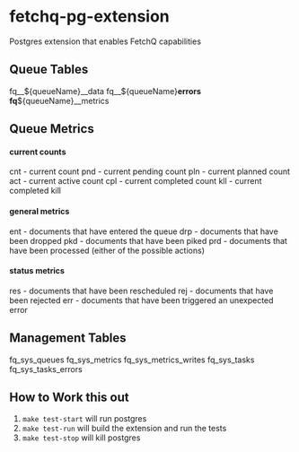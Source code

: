 # fetchq-pg-extension
Postgres extension that enables FetchQ capabilities

## Queue Tables

fq__${queueName}__data
fq__${queueName}__errors
fq__${queueName}__metrics

## Queue Metrics

#### current counts
cnt - current count
pnd - current pending count
pln - current planned count
act - current active count
cpl - current completed count
kll - current completed kill

#### general metrics

ent - documents that have entered the queue
drp - documents that have been dropped
pkd - documents that have been piked
prd - documents that have been processed (either of the possible actions)

#### status metrics

res - documents that have been rescheduled
rej - documents that have been rejected
err - documents that have been triggered an unexpected error

## Management Tables

fq_sys_queues
fq_sys_metrics
fq_sys_metrics_writes
fq_sys_tasks
fq_sys_tasks_errors

## How to Work this out

1. `make test-start` will run postgres
2. `make test-run` will build the extension and run the tests
3. `make test-stop` will kill postgres